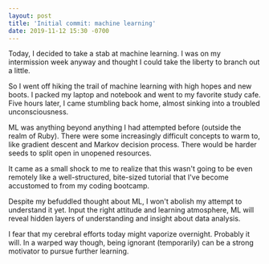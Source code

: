 ```yaml
---
layout: post
title: 'Initial commit: machine learning'
date: 2019-11-12 15:30 -0700
---
```

Today, I decided to take a stab at machine learning. I was on my intermission week anyway and thought I could take the liberty to branch out a little.

So I went off hiking the trail of machine learning with high hopes and new boots. I packed my laptop and notebook and went to my favorite study cafe. Five hours later, I came stumbling back home, almost sinking into a troubled unconsciousness.

ML was anything beyond anything I had attempted before (outside the realm of Ruby). There were some increasingly difficult concepts to warm to, like gradient descent and Markov decision process. There would be harder seeds to split open in unopened resources.

It came as a small shock to me to realize that this wasn't going to be even remotely like a well-structured, bite-sized tutorial that I've become accustomed to from my coding bootcamp.

Despite my befuddled thought about ML, I won't abolish my attempt to understand it yet. Input the right attitude and learning atmosphere, ML will reveal hidden layers of understanding and insight about data analysis.

I fear that my cerebral efforts today might vaporize overnight. Probably it will. In a warped way though, being ignorant (temporarily) can be a strong motivator to pursue further learning.
